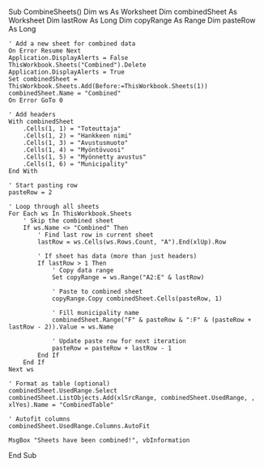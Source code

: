 Sub CombineSheets()
    Dim ws As Worksheet
    Dim combinedSheet As Worksheet
    Dim lastRow As Long
    Dim copyRange As Range
    Dim pasteRow As Long
    
    ' Add a new sheet for combined data
    On Error Resume Next
    Application.DisplayAlerts = False
    ThisWorkbook.Sheets("Combined").Delete
    Application.DisplayAlerts = True
    Set combinedSheet = ThisWorkbook.Sheets.Add(Before:=ThisWorkbook.Sheets(1))
    combinedSheet.Name = "Combined"
    On Error GoTo 0
    
    ' Add headers
    With combinedSheet
        .Cells(1, 1) = "Toteuttaja"
        .Cells(1, 2) = "Hankkeen nimi"
        .Cells(1, 3) = "Avustusmuoto"
        .Cells(1, 4) = "Myöntövuosi"
        .Cells(1, 5) = "Myönnetty avustus"
        .Cells(1, 6) = "Municipality"
    End With
    
    ' Start pasting row
    pasteRow = 2
    
    ' Loop through all sheets
    For Each ws In ThisWorkbook.Sheets
        ' Skip the combined sheet
        If ws.Name <> "Combined" Then
            ' Find last row in current sheet
            lastRow = ws.Cells(ws.Rows.Count, "A").End(xlUp).Row
            
            ' If sheet has data (more than just headers)
            If lastRow > 1 Then
                ' Copy data range
                Set copyRange = ws.Range("A2:E" & lastRow)
                
                ' Paste to combined sheet
                copyRange.Copy combinedSheet.Cells(pasteRow, 1)
                
                ' Fill municipality name
                combinedSheet.Range("F" & pasteRow & ":F" & (pasteRow + lastRow - 2)).Value = ws.Name
                
                ' Update paste row for next iteration
                pasteRow = pasteRow + lastRow - 1
            End If
        End If
    Next ws
    
    ' Format as table (optional)
    combinedSheet.UsedRange.Select
    combinedSheet.ListObjects.Add(xlSrcRange, combinedSheet.UsedRange, , xlYes).Name = "CombinedTable"
    
    ' Autofit columns
    combinedSheet.UsedRange.Columns.AutoFit
    
    MsgBox "Sheets have been combined!", vbInformation
End Sub